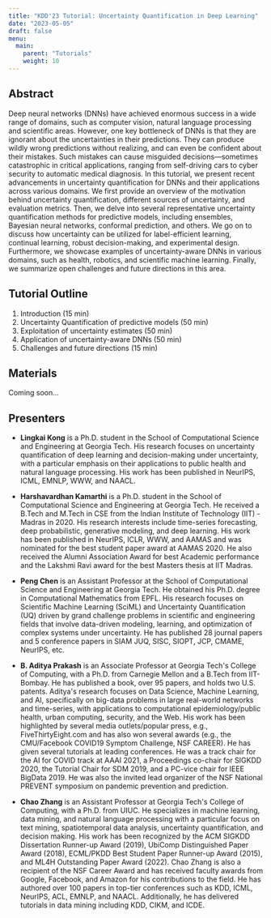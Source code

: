 ```yaml
---
title: "KDD'23 Tutorial: Uncertainty Quantification in Deep Learning"
date: "2023-05-05"
draft: false
menu:
  main:
    parent: "Tutorials"
    weight: 10
---
```


## Abstract

Deep neural networks (DNNs) have achieved enormous success in a wide range of domains, such as computer vision, natural language processing and scientific areas. However, one key bottleneck of DNNs is that they are ignorant about the uncertainties in their predictions. They can produce wildly wrong predictions without realizing, and can even be confident about their mistakes. Such mistakes can cause misguided decisions—sometimes catastrophic in critical applications, ranging from self-driving cars to cyber security to automatic medical diagnosis. In this tutorial, we present recent advancements in uncertainty quantification for DNNs and their applications across various domains. We first provide an overview of the motivation behind uncertainty quantification, different sources of uncertainty, and evaluation metrics. Then, we  delve into several representative uncertainty quantification methods for predictive models, including ensembles, Bayesian neural networks, conformal prediction, and others. We go on to discuss how uncertainty can be utilized for label-efficient learning, continual learning, robust decision-making, and experimental design. Furthermore, we showcase examples of uncertainty-aware DNNs in various domains, such as health, robotics, and scientific machine learning. Finally, we summarize open challenges and future directions in this area. 


## Tutorial Outline

1. Introduction (15 min)
2. Uncertainty Quantification of predictive models (50 min)
3. Exploitation of uncertainty estimates (50 min)
4. Application of uncertainty-aware DNNs (50 min)
5. Challenges and future directions (15 min)

## Materials
Coming soon...


## Presenters

- **Lingkai Kong** is a Ph.D. student in the School of Computational Science and Engineering at Georgia Tech. His research focuses on uncertainty quantification of deep learning and decision-making under uncertainty, with a particular emphasis on their applications to public health and natural language processing. His work has been published in NeurIPS, ICML, EMNLP, WWW, and NAACL.

- **Harshavardhan Kamarthi** is a Ph.D. student in the School of Computational Science and Engineering at Georgia Tech. He received a B.Tech and M.Tech in CSE from the Indian Institute of Technology (IIT) - Madras in 2020. His research interests include time-series forecasting, deep probabilistic, generative modeling, and deep learning. His work has been published in NeurIPS, ICLR, WWW, and AAMAS and was nominated for the best student paper award at AAMAS 2020. He also received the Alumni Association Award for best Academic performance and the Lakshmi Ravi award for the best Masters thesis at IIT Madras.

- **Peng Chen** is an Assistant Professor at the School of Computational Science and Engineering at Georgia Tech. He obtained his Ph.D. degree in Computational Mathematics from EPFL. His research focuses on Scientific Machine Learning (SciML) and Uncertainty Quantification (UQ) driven by grand challenge problems in scientific and engineering fields that involve data-driven modeling, learning, and optimization of complex systems under uncertainty. He has published 28 journal papers and 5 conference papers in SIAM JUQ, SISC, SIOPT, JCP, CMAME, NeurIPS, etc.

- **B. Aditya Prakash** is an Associate Professor at Georgia Tech's College of Computing, with a Ph.D. from Carnegie Mellon and a B.Tech from IIT-Bombay. He has published a book, over 95 papers, and holds two U.S. patents. Aditya's research focuses on Data Science, Machine Learning, and AI, specifically on big-data problems in large real-world networks and time-series, with applications to computational epidemiology/public health, urban computing, security, and the Web. His work has been highlighted by several media outlets/popular press, e.g., FiveThirtyEight.com and has also won several awards (e.g., the CMU/Facebook COVID19 Symptom Challenge, NSF CAREER). He has given several tutorials at leading conferences. He was a track chair for the AI for COVID track at AAAI 2021, a Proceedings co-chair for SIGKDD 2020, the Tutorial Chair for SDM 2019, and a PC-vice chair for IEEE BigData 2019. He was also the invited lead organizer of the NSF National PREVENT symposium on pandemic prevention and prediction.

- **Chao Zhang** is an Assistant Professor at Georgia Tech's College of Computing, with a Ph.D. from UIUC. He specializes in machine learning, data mining, and natural language processing with a particular focus on text mining, spatiotemporal data analysis, uncertainty quantification, and decision making. His work has been recognized by the ACM SIGKDD Dissertation Runner-up Award (2019), UbiComp Distinguished Paper Award (2018), ECML/PKDD Best Student Paper Runner-up Award (2015), and ML4H Outstanding Paper Award (2022). Chao Zhang is also a recipient of the NSF Career Award and has received faculty awards from Google, Facebook, and Amazon for his contributions to the field. He has authored over 100 papers in top-tier conferences such as KDD, ICML, NeurIPS, ACL, EMNLP, and NAACL. Additionally, he has delivered tutorials in data mining including KDD, CIKM, and ICDE.

